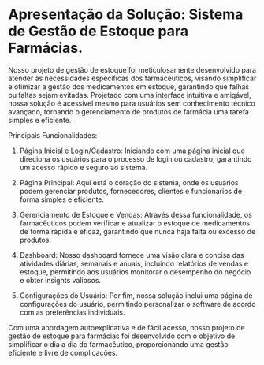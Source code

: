 # Apresentação da Solução: Sistema de Gestão de Estoque para Farmácias.

Nosso projeto de gestão de estoque foi meticulosamente desenvolvido para atender às necessidades específicas dos farmacêuticos, visando simplificar e otimizar a gestão dos medicamentos em estoque, garantindo que falhas ou faltas sejam evitadas. Projetado com uma interface intuitiva e amigável, nossa solução é acessível mesmo para usuários sem conhecimento técnico avançado, tornando o gerenciamento de produtos de farmácia uma tarefa simples e eficiente.

Principais Funcionalidades:

1. Página Inicial e Login/Cadastro: Iniciando com uma página inicial que direciona os usuários para o processo de login ou cadastro, garantindo um acesso rápido e seguro ao sistema.
2. Página Principal: Aqui está o coração do sistema, onde os usuários podem gerenciar produtos, fornecedores, clientes e funcionários de forma simples e eficiente.

3. Gerenciamento de Estoque e Vendas: Através dessa funcionalidade, os farmacêuticos podem verificar e atualizar o estoque de medicamentos de forma rápida e eficaz, garantindo que nunca haja falta ou excesso de produtos.

4. Dashboard: Nosso dashboard fornece uma visão clara e concisa das atividades diárias, semanais e anuais, incluindo relatórios de vendas e estoque, permitindo aos usuários monitorar o desempenho do negócio e obter  insights valiosos.

5. Configurações do Usuário: Por fim, nossa solução inclui uma página de configurações do usuário, permitindo personalizar o software de acordo com as preferências individuais.

Com uma abordagem autoexplicativa e de fácil acesso, nosso projeto de gestão de estoque para farmácias foi desenvolvido com o objetivo de simplificar o dia a dia do farmacêutico, proporcionando uma gestão eficiente e livre de complicações.





